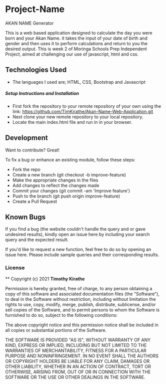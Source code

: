 # Project-Name
AKAN NAME Generator

This is a web based application designed to calculate the day you were born and your Akan Name. it takes the input of your date of birth and gender and then uses it to perform calculations and return to you the desired output. This is week 2 of Moringa Schools Prep Independent Project, aimed at challenging our use of javascript, html and css.
## Technologies Used

- The languages I used are; HTML, CSS, Bootstrap and Javascript


##### Setup Instructions and Installation

- First fork the repository to your remote repository of your own using the link: https://github.com/TimKirathe/Akan-Name-Web-Application.git
- Next clone your new remote repository to your local repository.
- Locate the main index.html file and run in in your browser.


## Development

Want to contribute? Great!

To fix a bug or enhance an existing module, follow these steps:
- Fork the repo
- Create a new branch (git checkout -b improve-feature)
- Make the appropriate changes in the files
- Add changes to reflect the changes made
- Commit your changes (git commit -am 'Improve feature')
- Push to the branch (git push origin improve-feature)
- Create a Pull Request


## Known Bugs

If you find a bug (the website couldn't handle the query and or gave undesired results), kindly open an issue here by including your search query and the expected result.

If you'd like to request a new function, feel free to do so by opening an issue here. Please include sample queries and their corresponding results.


### License

**
Copyright (c) 2021 **Timothy Kirathe**

Permission is hereby granted, free of charge, to any person obtaining a copy of this software and associated documentation files (the "Software"), to deal in the Software without restriction, including without limitation the rights to use, copy, modify, merge, publish, distribute, sublicense, and/or sell copies of the Software, and to permit persons to whom the Software is furnished to do so, subject to the following conditions:

The above copyright notice and this permission notice shall be included in all copies or substantial portions of the Software.

THE SOFTWARE IS PROVIDED "AS IS", WITHOUT WARRANTY OF ANY KIND, EXPRESS OR IMPLIED, INCLUDING BUT NOT LIMITED TO THE WARRANTIES OF MERCHANTABILITY, FITNESS FOR A PARTICULAR PURPOSE AND NONINFRINGEMENT. IN NO EVENT SHALL THE AUTHORS OR COPYRIGHT HOLDERS BE LIABLE FOR ANY CLAIM, DAMAGES OR OTHER LIABILITY, WHETHER IN AN ACTION OF CONTRACT, TORT OR OTHERWISE, ARISING FROM, OUT OF OR IN CONNECTION WITH THE SOFTWARE OR THE USE OR OTHER DEALINGS IN THE SOFTWARE.
